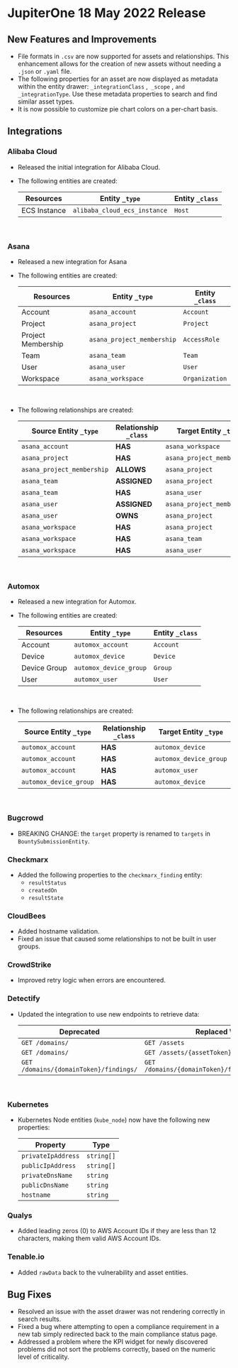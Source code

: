 # JupiterOne 18 May 2022 Release



## New Features and Improvements
- File formats in `.csv` are now supported for assets and relationships. This enhancement allows for the creation of new assets without needing a `.json` or `.yaml` file.
- The following properties for an asset are now displayed as metadata within the entity drawer: `_integrationClass` ,` _scope` , `and _integrationType`. Use these metadata properties to search and find similar asset types. 
- It is now possible to customize pie chart colors on a per-chart basis.

## Integrations

### Alibaba Cloud

- Released the initial integration for Alibaba Cloud.

- The following entities are created:

  | Resources    | Entity `_type`               | Entity `_class` |
  | ------------ | ---------------------------- | --------------- |
  | ECS Instance | `alibaba_cloud_ecs_instance` | `Host`          |

  ​

### Asana

- Released a new integration for Asana

- The following entities are created:

  | Resources          | Entity `_type`             | Entity `_class` |
  | ------------------ | -------------------------- | --------------- |
  | Account            | `asana_account`            | `Account`       |
  | Project            | `asana_project`            | `Project`       |
  | Project Membership | `asana_project_membership` | `AccessRole`    |
  | Team               | `asana_team`               | `Team`          |
  | User               | `asana_user`               | `User`          |
  | Workspace          | `asana_workspace`          | `Organization`  |

  ​


- The following relationships are created:

  | Source Entity `_type`      | Relationship `_class` | Target Entity `_type`      |
  | -------------------------- | --------------------- | -------------------------- |
  | `asana_account`            | **HAS**               | `asana_workspace`          |
  | `asana_project`            | **HAS**               | `asana_project_membership` |
  | `asana_project_membership` | **ALLOWS**            | `asana_project`            |
  | `asana_team`               | **ASSIGNED**          | `asana_project`            |
  | `asana_team`               | **HAS**               | `asana_user`               |
  | `asana_user`               | **ASSIGNED**          | `asana_project_membership` |
  | `asana_user`               | **OWNS**              | `asana_project`            |
  | `asana_workspace`          | **HAS**               | `asana_project`            |
  | `asana_workspace`          | **HAS**               | `asana_team`               |
  | `asana_workspace`          | **HAS**               | `asana_user`               |

  ​

### Automox

- Released a new integration for Automox.

- The following entities are created:

  | Resources    | Entity `_type`         | Entity `_class` |
  | ------------ | ---------------------- | --------------- |
  | Account      | `automox_account`      | `Account`       |
  | Device       | `automox_device`       | `Device`        |
  | Device Group | `automox_device_group` | `Group`         |
  | User         | `automox_user`         | `User`          |

  ​


- The following relationships are created:

  | Source Entity `_type`  | Relationship `_class` | Target Entity `_type`  |
  | ---------------------- | --------------------- | ---------------------- |
  | `automox_account`      | **HAS**               | `automox_device`       |
  | `automox_account`      | **HAS**               | `automox_device_group` |
  | `automox_account`      | **HAS**               | `automox_user`         |
  | `automox_device_group` | **HAS**               | `automox_device`       |

  ​

### Bugcrowd

- BREAKING CHANGE:  the `target` property is renamed to `targets` in `BountySubmissionEntity`.

### Checkmarx

- Added the following properties to the `checkmarx_finding` entity:
  - `resultStatus`
  - `createdOn`
  - `resultState`

### CloudBees

- Added hostname validation.
- Fixed an issue that caused some relationships to not be built in user groups.

### CrowdStrike

- Improved retry logic when errors are encountered.

### Detectify

- Updated the integration to use new endpoints to retrieve data:

  | Deprecated                             | Replaced With                            |
  | -------------------------------------- | ---------------------------------------- |
  | `GET /domains/`                        | `GET /assets`                            |
  | `GET /domains/`                        | `GET /assets/{assetToken}/subdomains/`   |
  | `GET /domains/{domainToken}/findings/` | `GET /domains/{domainToken}/findings/paginated/` |

  ​

### Kubernetes

- Kubernetes Node entities (`kube_node`) now have the following new properties:

  | Property           | Type       |
  | ------------------ | ---------- |
  | `privateIpAddress` | `string[]` |
  | `publicIpAddress`  | `string[]` |
  | `privateDnsName`   | `string`   |
  | `publicDnsName`    | `string`   |
  | `hostname`         | `string`   |

### Qualys

- Added leading zeros (0) to AWS Account IDs if they are less than 12 characters, making them valid AWS Account IDs.

### Tenable.io

- Added `rawData` back to the vulnerability and asset entities.

## Bug Fixes

- Resolved an issue with the asset drawer was not  rendering correctly in search results.
- Fixed a bug where attempting to open a compliance requirement in a new tab simply redirected back to the main compliance status page.
- Addressed a problem where the KPI widget for newly discovered problems did not sort the problems correctly, based on the numeric level of criticality.

